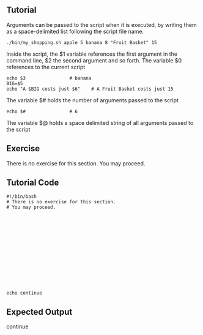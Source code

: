 Tutorial
--------

Arguments can be passed to the script when it is executed, by writing them as a space-delimited list following the script file name.

	./bin/my_shopping.sh apple 5 banana 8 "Fruit Basket" 15

Inside the script, the $1 variable references the first argument in the command line, $2 the second argument and so forth.
The variable $0 references to the current script 

	echo $3			       # banana
	BIG=$5
	echo "A $BIG costs just $6"    # A Fruit Basket costs just 15

The variable $# holds the number of arguments passed to the script

	echo $#			       # 6

The variable $@ holds a space delimited string of all arguments passed to the script

Exercise
-------------
There is no exercise for this section. You may proceed.

Tutorial Code
-------------
	#!/bin/bash
	# There is no exercise for this section. 
	# You may proceed.















	echo continue

Expected Output
---------------
continue

